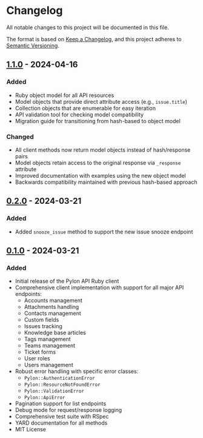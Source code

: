 # Changelog
All notable changes to this project will be documented in this file.

The format is based on [Keep a Changelog](https://keepachangelog.com/en/1.0.0/),
and this project adheres to [Semantic Versioning](https://semver.org/spec/v2.0.0.html).

## [1.1.0] - 2024-04-16

### Added
- Ruby object model for all API resources
- Model objects that provide direct attribute access (e.g., `issue.title`)
- Collection objects that are enumerable for easy iteration
- API validation tool for checking model compatibility
- Migration guide for transitioning from hash-based to object model

### Changed
- All client methods now return model objects instead of hash/response pairs
- Model objects retain access to the original response via `_response` attribute
- Improved documentation with examples using the new object model
- Backwards compatibility maintained with previous hash-based approach

## [0.2.0] - 2024-03-21

### Added
- Added `snooze_issue` method to support the new issue snooze endpoint

## [0.1.0] - 2024-03-21

### Added
- Initial release of the Pylon API Ruby client
- Comprehensive client implementation with support for all major API endpoints:
  - Accounts management
  - Attachments handling
  - Contacts management
  - Custom fields
  - Issues tracking
  - Knowledge base articles
  - Tags management
  - Teams management
  - Ticket forms
  - User roles
  - Users management
- Robust error handling with specific error classes:
  - `Pylon::AuthenticationError`
  - `Pylon::ResourceNotFoundError`
  - `Pylon::ValidationError`
  - `Pylon::ApiError`
- Pagination support for list endpoints
- Debug mode for request/response logging
- Comprehensive test suite with RSpec
- YARD documentation for all methods
- MIT License

[1.1.0]: https://github.com/benjodo/pylon-api/compare/v1.0.0...v1.1.0
[1.0.0]: https://github.com/benjodo/pylon-api/compare/v0.2.0...v1.0.0
[0.2.0]: https://github.com/benjodo/pylon-api/compare/v0.1.0...v0.2.0
[0.1.0]: https://github.com/benjodo/pylon-api/releases/tag/v0.1.0